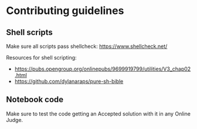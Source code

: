 # Contributing guidelines

## Shell scripts

Make sure all scripts pass shellcheck:
https://www.shellcheck.net/

Resources for shell scripting:
- https://pubs.opengroup.org/onlinepubs/9699919799/utilities/V3_chap02.html
- https://github.com/dylanaraps/pure-sh-bible


## Notebook code

Make sure to test the code getting an Accepted solution with it in any Online Judge.
